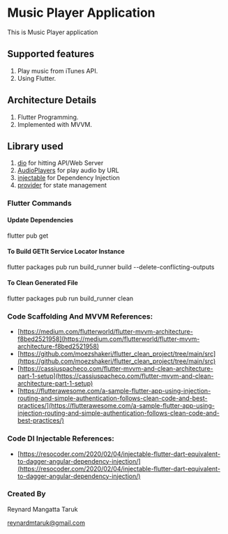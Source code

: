 # Music Player Application

This is Music Player application

## Supported features
1. Play music from iTunes API.
2. Using Flutter.

## Architecture Details
1. Flutter Programming.
2. Implemented with MVVM.

## Library used
1. [dio](https://pub.dev/packages/dio) for hitting API/Web Server
2. [AudioPlayers](https://pub.dev/packages/audioplayers) for play audio by URL
3. [injectable](https://pub.dev/packages/injectable) for Dependency Injection 
4. [provider](https://pub.dev/packages/provider) for state management

### Flutter Commands
#### Update Dependencies
flutter pub get
#### To Build GETIt Service Locator Instance
flutter packages pub run build_runner build --delete-conflicting-outputs
#### To Clean Generated File
flutter packages pub run build_runner clean

### Code Scaffolding And MVVM References:
- [https://medium.com/flutterworld/flutter-mvvm-architecture-f8bed2521958](https://medium.com/flutterworld/flutter-mvvm-architecture-f8bed2521958)
- [https://github.com/moezshakeri/flutter_clean_project/tree/main/src](https://github.com/moezshakeri/flutter_clean_project/tree/main/src)
- [https://cassiuspacheco.com/flutter-mvvm-and-clean-architecture-part-1-setup](https://cassiuspacheco.com/flutter-mvvm-and-clean-architecture-part-1-setup)
- [https://flutterawesome.com/a-sample-flutter-app-using-injection-routing-and-simple-authentication-follows-clean-code-and-best-practices/](https://flutterawesome.com/a-sample-flutter-app-using-injection-routing-and-simple-authentication-follows-clean-code-and-best-practices/)
### Code DI Injectable References:
- [https://resocoder.com/2020/02/04/injectable-flutter-dart-equivalent-to-dagger-angular-dependency-injection/](https://resocoder.com/2020/02/04/injectable-flutter-dart-equivalent-to-dagger-angular-dependency-injection/)


### Created By
Reynard Mangatta Taruk

reynardmtaruk@gmail.com